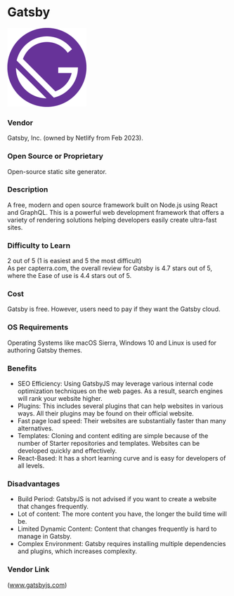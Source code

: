 # Gatsby
 ![Gatsby logo](Gatsby_Logo.png)

### Vendor  
Gatsby, Inc. (owned by Netlify from Feb 2023).  

### Open Source or Proprietary  
Open-source static site generator.  

### Description
A free, modern and open source framework built on Node.js using React and GraphQL. This is a powerful web development framework that offers a variety of rendering solutions helping developers easily create ultra-fast sites.

### Difficulty to Learn
2 out of 5 (1 is easiest and 5 the most difficult)   
As per capterra.com, the overall review for Gatsby is 4.7 stars out of 5, where the Ease of use is 4.4 stars out of 5.  

### Cost
Gatsby is free. However, users need to pay if they want the Gatsby cloud.  

### OS Requirements
Operating Systems like macOS Sierra, Windows 10 and Linux is used for authoring Gatsby themes.  

### Benefits
* SEO Efficiency: Using GatsbyJS may leverage various internal code optimization techniques on the web pages. As a result, search engines will rank your website higher.  
* Plugins: This includes several plugins that can help websites in various ways. All their plugins may be found on their official website.   
* Fast page load speed: Their websites are substantially faster than many alternatives.  
* Templates: Cloning and content editing are simple because of the number of Starter repositories and templates. Websites can be developed quickly and effectively. 
* React-Based: It has a short learning curve and is easy for developers of all levels.
  
### Disadvantages
* Build Period: GatsbyJS is not advised if you want to create a website that changes frequently.   
* Lot of content: The more content you have, the longer the build time will be.  
* Limited Dynamic Content: Content that changes frequently is hard to manage in Gatsby.  
* Complex Environment: Gatsby requires installing multiple dependencies and plugins, which increases complexity.
  
### Vendor Link 
(www.gatsbyjs.com)  

